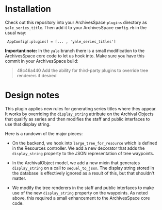 Installation
============

Check out this repository into your ArchivesSpace `plugins` directory
as `yale_series_title`.  Then add it to your ArchivesSpace `config.rb`
in the usual way:

     AppConfig[:plugins] = [... , 'yale_series_titles']


**Important note:** In the `yale` branch there is a small modification
to the ArchivesSpace core code to let us hook into.  Make sure you
have this commit in your ArchivesSpace build:

> 48c46a440 Add the ability for third-party plugins to override tree renderers if desired


Design notes
============

This plugin applies new rules for generating series titles where they
appear.  It works by overriding the `display_string` attribute on
the Archival Objects that qualify as series and then modifies the
staff and public interfaces to use that display string.

Here is a rundown of the major pieces:

  * On the backend, we hook into `large_tree_for_resource` which is
    defined in the Resources controller.  We add a new decorator that
    adds the `display_string` property to the JSON representation of
    tree waypoints.

  * In the ArchivalObject model, we add a new mixin that generates
    `display_string` on a call to `sequel_to_json`.  The display
    string stored in the database is effectively ignored as a result
    of this, but that shouldn't matter.

  * We modify the tree renderers in the staff and public interfaces to
    make use of the new `display_string` property on the waypoints.
    As noted above, this required a small enhancement to the
    ArchivesSpace core code.

